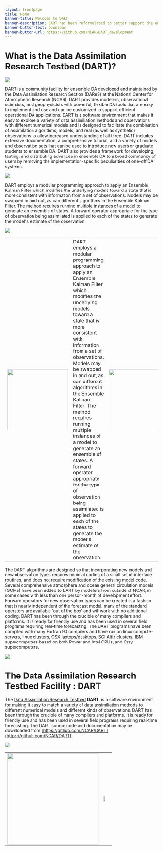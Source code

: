 ```yaml
---
layout: frontpage
title: Home
banner-title: Welcome to DART
banner-description: DART has been reformulated to better support the ensemble data assimilation needs of researchers who are interested in native netCDF support, less filesystem I/O, better computational performance, good scaling for large processor counts, and support for the memory requirements of very large models. Manhattan has support for many of our larger models (<em>WRF, POP, CAM, CICE, CLM, ROMS, MPAS_ATM,</em> ...) with many more being added as time permits. 
banner-button-text: Download
banner-button-url: https://github.com/NCAR/DART_development
---
```


# What is the Data Assimilation Research Testbed (DART)?
  
![](images/science_nuggets/AssimAnim.gif)

DART is a community facility for ensemble DA developed and maintained by
the Data Assimilation Research Section (DAReS) at the National Center for
Atmospheric Research (NCAR). DART provides modelers, observational scientists,
and geophysicists with powerful, flexible DA tools that are easy to implement
and use and can be customized to support efficient operational DA applications.
DART is a software environment that makes it easy to explore a variety of
data assimiliation methods and observations with different numerical models
and is designed to facilitate the combination of assimilation algorithms,
models, and real (as well as synthetic) observations to allow increased
understanding of all three. DART includes extensive documentation, a
comprehensive tutorial, and a variety of models and observation sets that
can be used to introduce new users or graduate students to ensemble DA.
DART also provides a framework for developing, testing, and distributing
advances in ensemble DA to a broad community of users by removing the
implementation-specific peculiarities of one-off DA systems.  

![](images/DART_flow_with_scripts.png)

DART employs a modular programming approach to apply an Ensemble Kalman Filter
which modifies the underlying models toward a state that is more consistent with
information from a set of observations. Models may be swapped in and out, as can
different algorithms in the Ensemble Kalman Filter. The method requires running
multiple instances of a model to generate an ensemble of states.  A forward
operator appropriate for the type of observation being assimilated is applied
to each of the states to generate the model's estimate of the observation.

![](images/DART_flow_native_netCDF.png)

<!-- this syntax works in the Getting_Started.md -->
<table>
<colgroup>
<col style="width: 20%" />
<col style="width: 60%" />
<col style="width: 20%" />
</colgroup>
<tbody>
<tr class="odd">
<td><a href="images/DART_flow_with_scripts.png"><img src="images/DART_flow_with_scripts.png" height="200" /></a></td>
<td>
DART employs a modular programming approach to apply an Ensemble Kalman Filter
which modifies the underlying models toward a state that is more consistent with
information from a set of observations. Models may be swapped in and out, as can
different algorithms in the Ensemble Kalman Filter. The method requires running
multiple instances of a model to generate an ensemble of states.  A forward
operator appropriate for the type of observation being assimilated is applied
to each of the states to generate the model's estimate of the observation.
</td>
<td><a href="images/DART_flow_native_netCDF.png"><img src="images/DART_flow_native_netCDF.png" height="200" /></a></td>
</tr>
</tbody>
</table>

The DART algorithms are designed so that incorporating new models and new
observation types requires minimal coding of a small set of interface
routines, and does not require modification of the existing model code.
Several comprehensive atmosphere and ocean general circulation models (GCMs)
have been added to DART by modelers from outside of NCAR, in some cases with
less than one person-month of development effort. Forward operators for new
observation types can be created in a fashion that is nearly independent of
the forecast model, many of the standard operators are available
'out of the box' and will work with no additional coding.  DART has been
through the crucible of many compilers and platforms. It is ready for
friendly use and has been used in several field programs requiring
real-time forecasting. The DART programs have been compiled with many
Fortran 90 compilers and have run on linux compute-servers, linux clusters,
OSX laptops/desktops, SGI Altix clusters, IBM supercomputers based on both
Power and Intel CPUs, and Cray supercomputers.

![](images/DARTspaghettiSquare.gif)


<!-- START this block came from the 'about_us' document -->

<span id="DART" class="anchor"></span> [](#DART)


# The Data Assimilation Research Testbed Facility : DART

The [Data Assimilation Research Testbed](https://ncar.github.io/DART/) **DART**,
is a software environment for making it easy to match a variety of data
assimiliation methods to different numerical models and different kinds of
observations. DART has been through the crucible of many compilers and platforms.
It is ready for friendly use and has been used in several field programs
requiring real-time forecasting.
The DART source code and documentation may be downloaded from
[https://github.com/NCAR/DART](https://github.com/NCAR/DART).  

![](images/DART_Manhattan_Announcement_lowres.jpg)

<!-- END this block came from the 'about_us' document -->

<table>
<tbody>
<tr class="odd">
<td><a href="images/DARTspaghettiSquare.gif"><img src="images/DARTspaghettiSquare.gif" width="300" /></a></td>
<td><a href="images/DART_Manhattan_Announcement_lowres.jpg"><img src="images/DART_Manhattan_Announcement_lowres.jpg" width="50%" /></a></td>
</tr>
</tbody>
</table>


